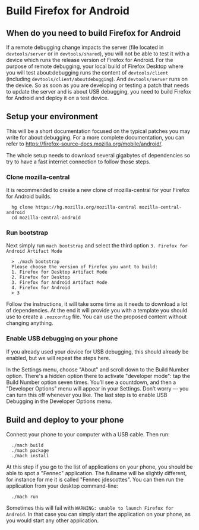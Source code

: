 # Build Firefox for Android

## When do you need to build Firefox for Android

If a remote debugging change impacts the server (file located in `devtools/server` or in `devtools/shared`), you will not be able to test it with a device which runs the release version of Firefox for Android. For the purpose of remote debugging, your local build of Firefox Desktop where you will test about:debugging runs the content of `devtools/client` (including `devtools/client/aboutdebugging`). And `devtools/server` runs on the device. So as soon as you are developing or testing a patch that needs to update the server and is about USB debugging, you need to build Firefox for Android and deploy it on a test device.

## Setup your environment

This will be a short documentation focused on the typical patches you may write for about:debugging. For a more complete documentation, you can refer to https://firefox-source-docs.mozilla.org/mobile/android/.

The whole setup needs to download several gigabytes of dependencies so try to have a fast internet connection to follow those steps.

### Clone mozilla-central

It is recommended to create a new clone of mozilla-central for your Firefox for Android builds.

```
  hg clone https://hg.mozilla.org/mozilla-central mozilla-central-android
  cd mozilla-central-android
```

### Run bootstrap

Next simply run `mach bootstrap` and select the third option `3. Firefox for Android Artifact Mode`

```
  > ./mach bootstrap
  Please choose the version of Firefox you want to build:
  1. Firefox for Desktop Artifact Mode
  2. Firefox for Desktop
  3. Firefox for Android Artifact Mode
  4. Firefox for Android
  > 3
```

Follow the instructions, it will take some time as it needs to download a lot of dependencies. At the end it will provide you with a template you should use to create a `.mozconfig` file. You can use the proposed content without changing anything.

### Enable USB debugging on your phone

If you already used your device for USB debugging, this should already be enabled, but we will repeat the steps here.

In the Settings menu, choose "About" and scroll down to the Build Number option. There's a hidden option there to activate "developer mode": tap the Build Number option seven times. You’ll see a countdown, and then a "Developer Options" menu will appear in your Settings. Don’t worry — you can turn this off whenever you like. The last step is to enable USB Debugging in the Developer Options menu.

## Build and deploy to your phone

Connect your phone to your computer with a USB cable. Then run:

```
  ./mach build
  ./mach package
  ./mach install
```

At this step if you go to the list of applications on your phone, you should be able to spot a "Fennec" application. The fullname will be slightly different, for instance for me it is called "Fennec jdescottes". You can then run the application from your desktop command-line:

```
  ./mach run
```

Sometimes this will fail with `WARNING: unable to launch Firefox for Android`. In that case you can simply start the application on your phone, as you would start any other application.
